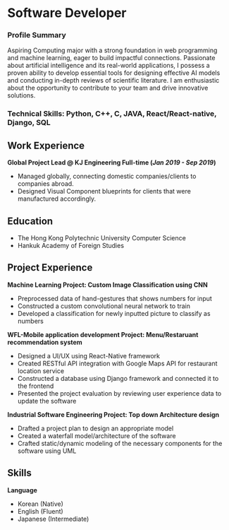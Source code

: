 # Software Developer
### Profile Summary
Aspiring Computing major with a strong foundation in web programming and machine learning, eager to build impactful connections. Passionate about artificial intelligence and its real-world applications, I possess a proven ability to develop essential tools for designing effective AI models and conducting in-depth reviews of scientific literature. I am enthusiastic about the opportunity to contribute to your team and drive innovative solutions.


### Technical Skills: Python, C++, C, JAVA, React/React-native, Django, SQL

## Work Experience
**Global Project Lead @ KJ Engineering Full-time (_Jan 2019 - Sep 2019_)** 
- Managed globally, connecting domestic companies/clients to companies abroad.
- Designed Visual Component blueprints for clients that were manufactured accordingly.

## Education  
- The Hong Kong Polytechnic University Computer Science 
- Hankuk Academy of Foreign Studies 


## Project Experience 

**Machine Learning Project: Custom Image Classification using CNN**
- Preprocessed data of hand-gestures that shows numbers for input
- Constructed a custom convolutional neural network to train
- Developed a classification for newly inputted picture to classify as numbers

**WFL-Mobile application development Project: Menu/Restaruant recommendation system**
- Designed a UI/UX using React-Native framework
- Created RESTful API integration with Google Maps API for restaurant location service
- Constructed a database using Django framework and connected it to the frontend
- Presented the project evaluation by reviewing user experience data to update the software
  
**Industrial Software Engineering Project: Top down Architecture design**
- Drafted a project plan to design an appropriate model
- Created a waterfall model/architecture of the software
- Crafted static/dynamic modeling of the necessary components for the software using UML 

## Skills
**Language**
- Korean (Native)
- English (Fluent)
- Japanese (Intermediate)






